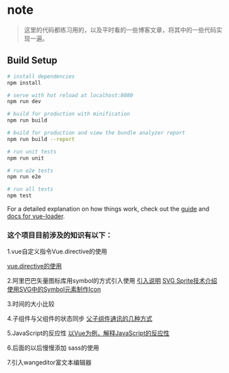 # note

> 这里的代码都练习用的，以及平时看的一些博客文章，将其中的一些代码实现一遍。

## Build Setup

``` bash
# install dependencies
npm install

# serve with hot reload at localhost:8080
npm run dev

# build for production with minification
npm run build

# build for production and view the bundle analyzer report
npm run build --report

# run unit tests
npm run unit

# run e2e tests
npm run e2e

# run all tests
npm test
```

For a detailed explanation on how things work, check out the [guide](http://vuejs-templates.github.io/webpack/) and [docs for vue-loader](http://vuejs.github.io/vue-loader).

### 这个项目目前涉及的知识有以下：

1.vue自定义指令Vue.directive的使用

[vue.directive的使用](https://blog.logrocket.com/building-a-long-press-directive-in-vue-3408d60fb511)

2.阿里巴巴矢量图标库用symbol的方式引入使用
[引入说明](http://www.iconfont.cn/help/detail?spm=a313x.7781069.1998910419.d8cf4382a&helptype=code)
[SVG Sprite技术介绍](https://www.zhangxinxu.com/wordpress/2014/07/introduce-svg-sprite-technology/?spm=a313x.7781069.1998910419.112)
[使用SVG中的Symbol元素制作Icon](http://blog.jobbole.com/79078/)

3.时间的大小比较

4.子组件与父组件的状态同步
[父子组件通讯的几种方式](https://www.cnblogs.com/penghuwan/p/7473375.html)

5.JavaScript的反应性
[以Vue为例，解释JavaScript的反应性](https://mp.weixin.qq.com/s/Wm5-3hsqre7ft_f0YBnoeg)

6.后面的以后慢慢添加
sass的使用

7.引入wangeditor富文本编辑器

